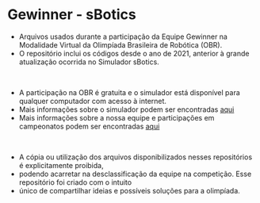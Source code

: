 # Gewinner - sBotics

- Arquivos usados durante a participação da Equipe Gewinner na Modalidade Virtual da Olimpíada Brasileira de Robótica (OBR).
- O repositório inclui os códigos desde o ano de 2021, anterior à grande atualização ocorrida no Simulador sBotics.

</br>

- A participação na OBR é gratuita e o simulador está disponível para qualquer computador com acesso à internet.
- Mais informações sobre o simulador podem ser encontradas [aqui](https://sbotics.net)
- Mais informações sobre a nossa equipe e participações em campeonatos podem ser encontradas [aqui](https://lucasfischer.com.br/gewinner/index_new.html)

</br>

* A cópia ou utilização dos arquivos disponibilizados nesses repositórios é explicitamente proibida,
* podendo acarretar na desclassificação da equipe na competição. Esse repositório foi criado com o intuito
* único de compartilhar ideias e possíveis soluções para a olimpíada.
